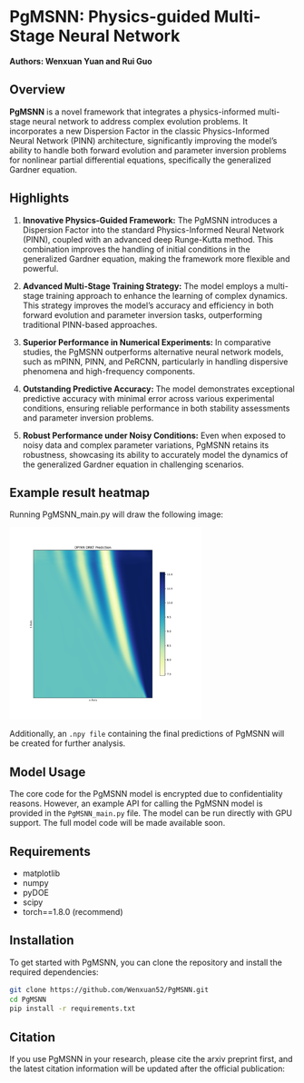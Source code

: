 # PgMSNN: Physics-guided Multi-Stage Neural Network

**Authors: Wenxuan Yuan and Rui Guo**

## Overview

**PgMSNN** is a novel framework that integrates a physics-informed multi-stage neural network to address complex evolution problems. It incorporates a new Dispersion Factor in the classic Physics-Informed Neural Network (PINN) architecture, significantly improving the model’s ability to handle both forward evolution and parameter inversion problems for nonlinear partial differential equations, specifically the generalized Gardner equation.

## Highlights

1. **Innovative Physics-Guided Framework:**
The PgMSNN introduces a Dispersion Factor into the standard Physics-Informed Neural Network (PINN), coupled with an advanced deep Runge-Kutta method. This combination improves the handling of initial conditions in the generalized Gardner equation, making the framework more flexible and powerful.

2. **Advanced Multi-Stage Training Strategy:**
The model employs a multi-stage training approach to enhance the learning of complex dynamics. This strategy improves the model’s accuracy and efficiency in both forward evolution and parameter inversion tasks, outperforming traditional PINN-based approaches.

3. **Superior Performance in Numerical Experiments:**
In comparative studies, the PgMSNN outperforms alternative neural network models, such as mPINN, PINN, and PeRCNN, particularly in handling dispersive phenomena and high-frequency components.

4. **Outstanding Predictive Accuracy:**
The model demonstrates exceptional predictive accuracy with minimal error across various experimental conditions, ensuring reliable performance in both stability assessments and parameter inversion problems.

5. **Robust Performance under Noisy Conditions:**
Even when exposed to noisy data and complex parameter variations, PgMSNN retains its robustness, showcasing its ability to accurately model the dynamics of the generalized Gardner equation in challenging scenarios.

## Example result heatmap

Running PgMSNN_main.py will draw the following image:

<img src="https://github.com/Wenxuan52/PgMSNN/blob/master/figures/PgMSNN%20Prediction%20heatmap.png" alt="PgMSNN Prediction heatmap" style="zoom: 33%;" />

Additionally, an `.npy file` containing the final predictions of PgMSNN will be created for further analysis.

## Model Usage

The core code for the PgMSNN model is encrypted due to confidentiality reasons. However, an example API for calling the PgMSNN model is provided in the `PgMSNN_main.py` file. The model can be run directly with GPU support. The full model code will be made available soon.

## Requirements

- matplotlib
- numpy
- pyDOE
- scipy
- torch==1.8.0 (recommend)

## Installation

To get started with PgMSNN, you can clone the repository and install the required dependencies:

``` bash
git clone https://github.com/Wenxuan52/PgMSNN.git
cd PgMSNN
pip install -r requirements.txt
```

## Citation
If you use PgMSNN in your research, please cite the arxiv preprint first, and the latest citation information will be updated after the official publication:


